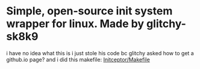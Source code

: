 # Simple, open-source init system wrapper for linux. Made by glitchy-sk8k9 

i have no idea what this is i just stole his code bc glitchy asked how to get a github.io page?
and i did this 
makefile: [Initceptor/Makefile](https://poopooumgoodttv.github.io/Initceptor-2/Makefile)
